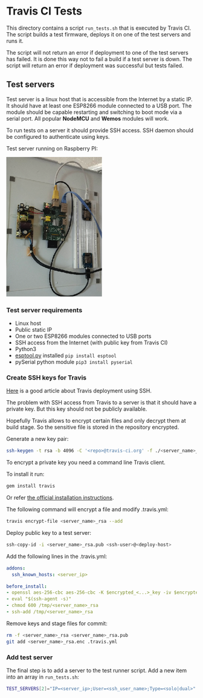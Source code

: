 Travis CI Tests
====================

This directory contains a script `run_tests.sh` that is executed by Travis CI.
The script builds a test firmware, deploys it on one of the test servers and
runs it.

The script will not return an error if deployment to one of the test servers has
failed. It is done this way not to fail a build if a test server is down.
The script will return an error if deployment was successful but tests failed.

Test servers
------------

Test server is a linux host that is accessible from the Internet by a static IP.
It should have at least one ESP8266 module connected to a USB port. The module
should be capable restarting and switching to boot mode via a serial port.
All popular **NodeMCU** and **Wemos** modules will work.

To run tests on a server it should provide SSH access. SSH daemon should be
configured to authenticate using keys.

Test server running on Raspberry PI:

![Raspberry PI Test server][example-test-server]

### Test server requirements

* Linux host
* Public static IP
* One or two ESP8266 modules connected to USB ports
* SSH access from the Internet (with public key from Travis CI)
* Python3
* [esptool.py] installed `pip install esptool`
* pySerial python module `pip3 install pyserial`

### Create SSH keys for Travis

[Here][travis-ssh-deploy] is a good article about Travis deployment using SSH.

The problem with SSH access from Travis to a server is that it should have
a private key. But this key should not be publicly available.

Hopefully Travis allows to encrypt certain files and only decrypt them at build
stage. So the sensitive file is stored in the repository encrypted.

Generate a new key pair:
```bash
ssh-keygen -t rsa -b 4096 -C '<repo>@travis-ci.org' -f ./<server_name>_rsa
```

To encrypt a private key you need a command line Travis client.

To install it run:
```bash
gem install travis
```
Or refer [the official installation instructions][travis-install].

The following command will encrypt a file and modify .travis.yml:
```bash
travis encrypt-file <server_name>_rsa --add
```

Deploy public key to a test server:
```bash
ssh-copy-id -i <server_name>_rsa.pub <ssh-user>@<deploy-host>
```

Add the following lines in the .travis.yml:
```yml
addons:
  ssh_known_hosts: <server_ip>
```
```yml
before_install:
- openssl aes-256-cbc aes-256-cbc -K $encrypted_<...>_key -iv $encrypted_<...>_iv -in <server_name>_rsa.enc -out /tmp/<server_name>_rsa -d
- eval "$(ssh-agent -s)"
- chmod 600 /tmp/<server_name>_rsa
- ssh-add /tmp/<server_name>_rsa
```

Remove keys and stage files for commit:
```bash
rm -f <server_name>_rsa <server_name>_rsa.pub
git add <server_name>_rsa.enc .travis.yml
```

### Add test server

The final step is to add a server to the test runner script.
Add a new item into an array in `run_tests.sh`:
```bash
TEST_SERVERS[2]="IP=<server_ip>;User=<ssh_user_name>;Type=<solo|dual>"
```


[esptool.py]: https://github.com/espressif/esptool
[travis-ssh-deploy]: https://oncletom.io/2016/travis-ssh-deploy
[travis-install]: https://github.com/travis-ci/travis.rb#installation
[example-test-server]: ./test_server_example.png
